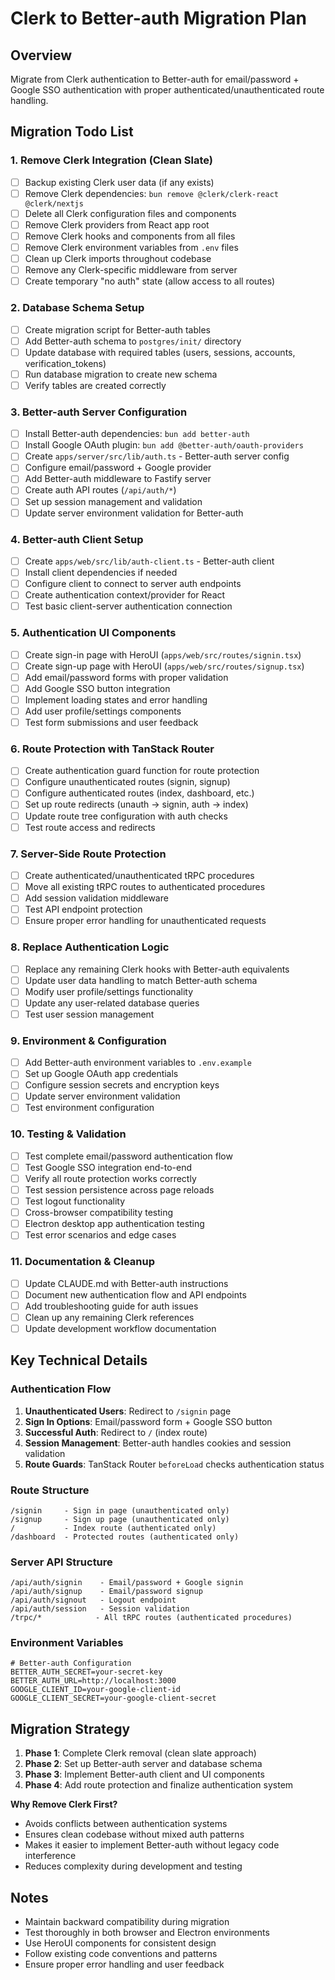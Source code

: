 # Clerk to Better-auth Migration Plan

## Overview
Migrate from Clerk authentication to Better-auth for email/password + Google SSO authentication with proper authenticated/unauthenticated route handling.

## Migration Todo List

### 1. Remove Clerk Integration (Clean Slate)
- [ ] Backup existing Clerk user data (if any exists)
- [ ] Remove Clerk dependencies: `bun remove @clerk/clerk-react @clerk/nextjs`
- [ ] Delete all Clerk configuration files and components
- [ ] Remove Clerk providers from React app root
- [ ] Remove Clerk hooks and components from all files
- [ ] Remove Clerk environment variables from `.env` files
- [ ] Clean up Clerk imports throughout codebase
- [ ] Remove any Clerk-specific middleware from server
- [ ] Create temporary "no auth" state (allow access to all routes)

### 2. Database Schema Setup
- [ ] Create migration script for Better-auth tables
- [ ] Add Better-auth schema to `postgres/init/` directory
- [ ] Update database with required tables (users, sessions, accounts, verification_tokens)
- [ ] Run database migration to create new schema
- [ ] Verify tables are created correctly

### 3. Better-auth Server Configuration
- [ ] Install Better-auth dependencies: `bun add better-auth`
- [ ] Install Google OAuth plugin: `bun add @better-auth/oauth-providers` 
- [ ] Create `apps/server/src/lib/auth.ts` - Better-auth server config
- [ ] Configure email/password + Google provider
- [ ] Add Better-auth middleware to Fastify server
- [ ] Create auth API routes (`/api/auth/*`)
- [ ] Set up session management and validation
- [ ] Update server environment validation for Better-auth

### 4. Better-auth Client Setup  
- [ ] Create `apps/web/src/lib/auth-client.ts` - Better-auth client
- [ ] Install client dependencies if needed
- [ ] Configure client to connect to server auth endpoints
- [ ] Create authentication context/provider for React
- [ ] Test basic client-server authentication connection

### 5. Authentication UI Components
- [ ] Create sign-in page with HeroUI (`apps/web/src/routes/signin.tsx`)
- [ ] Create sign-up page with HeroUI (`apps/web/src/routes/signup.tsx`)
- [ ] Add email/password forms with proper validation
- [ ] Add Google SSO button integration
- [ ] Implement loading states and error handling
- [ ] Add user profile/settings components
- [ ] Test form submissions and user feedback

### 6. Route Protection with TanStack Router
- [ ] Create authentication guard function for route protection
- [ ] Configure unauthenticated routes (signin, signup)
- [ ] Configure authenticated routes (index, dashboard, etc.)
- [ ] Set up route redirects (unauth -> signin, auth -> index)
- [ ] Update route tree configuration with auth checks
- [ ] Test route access and redirects

### 7. Server-Side Route Protection
- [ ] Create authenticated/unauthenticated tRPC procedures
- [ ] Move all existing tRPC routes to authenticated procedures
- [ ] Add session validation middleware
- [ ] Test API endpoint protection
- [ ] Ensure proper error handling for unauthenticated requests

### 8. Replace Authentication Logic
- [ ] Replace any remaining Clerk hooks with Better-auth equivalents
- [ ] Update user data handling to match Better-auth schema
- [ ] Modify user profile/settings functionality
- [ ] Update any user-related database queries
- [ ] Test user session management

### 9. Environment & Configuration
- [ ] Add Better-auth environment variables to `.env.example`
- [ ] Set up Google OAuth app credentials
- [ ] Configure session secrets and encryption keys
- [ ] Update server environment validation
- [ ] Test environment configuration

### 10. Testing & Validation
- [ ] Test complete email/password authentication flow
- [ ] Test Google SSO integration end-to-end
- [ ] Verify all route protection works correctly
- [ ] Test session persistence across page reloads
- [ ] Test logout functionality
- [ ] Cross-browser compatibility testing
- [ ] Electron desktop app authentication testing
- [ ] Test error scenarios and edge cases

### 11. Documentation & Cleanup
- [ ] Update CLAUDE.md with Better-auth instructions
- [ ] Document new authentication flow and API endpoints
- [ ] Add troubleshooting guide for auth issues
- [ ] Clean up any remaining Clerk references
- [ ] Update development workflow documentation

## Key Technical Details

### Authentication Flow
1. **Unauthenticated Users**: Redirect to `/signin` page
2. **Sign In Options**: Email/password form + Google SSO button
3. **Successful Auth**: Redirect to `/` (index route)
4. **Session Management**: Better-auth handles cookies and session validation
5. **Route Guards**: TanStack Router `beforeLoad` checks authentication status

### Route Structure
```
/signin     - Sign in page (unauthenticated only)
/signup     - Sign up page (unauthenticated only) 
/           - Index route (authenticated only)
/dashboard  - Protected routes (authenticated only)
```

### Server API Structure
```
/api/auth/signin    - Email/password + Google signin
/api/auth/signup    - Email/password signup
/api/auth/signout   - Logout endpoint
/api/auth/session   - Session validation
/trpc/*            - All tRPC routes (authenticated procedures)
```

### Environment Variables
```
# Better-auth Configuration
BETTER_AUTH_SECRET=your-secret-key
BETTER_AUTH_URL=http://localhost:3000
GOOGLE_CLIENT_ID=your-google-client-id
GOOGLE_CLIENT_SECRET=your-google-client-secret
```

## Migration Strategy
1. **Phase 1**: Complete Clerk removal (clean slate approach)
2. **Phase 2**: Set up Better-auth server and database schema
3. **Phase 3**: Implement Better-auth client and UI components
4. **Phase 4**: Add route protection and finalize authentication system

**Why Remove Clerk First?**
- Avoids conflicts between authentication systems
- Ensures clean codebase without mixed auth patterns
- Makes it easier to implement Better-auth without legacy code interference
- Reduces complexity during development and testing

## Notes
- Maintain backward compatibility during migration
- Test thoroughly in both browser and Electron environments
- Use HeroUI components for consistent design
- Follow existing code conventions and patterns
- Ensure proper error handling and user feedback